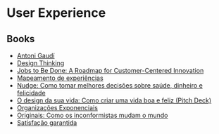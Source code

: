 # User Experience

<!--
https://www.amazon.com.br/Essencialismo-Greg-Mckeown/dp/8543102146
https://www.amazon.com.br/lado-difícil-das-situações-difíceis/dp/857827976X/
https://www.amazon.com.br/Steve-Jobs-Walter-Isaacson/dp/8535919716
https://www.amazon.com.br/Sprint-Jake-Knapp-ebook/dp/B06XPPS4JW
https://www.amazon.com.br/Hist%C3%B3ria-AirBnB-Leigh-Gallagher/dp/859315638X

https://app.pluralsight.com/paths/skill/ux-design
https://app.pluralsight.com/paths/skill/ux-research
https://app.pluralsight.com/paths/skill/visual-design-for-ux

https://elementor.com/blog/custom-navigation-menu/

https://app.pluralsight.com/library/courses/ux-driven-software-design/table-of-contents
-->

## Books

- [Antoni Gaudí](https://www.amazon.com.br/gp/product/8497944305/ref=as_li_tl?ie=UTF8&camp=1789&creative=9325&creativeASIN=8497944305&linkCode=as2&tag=panamericanao-20&linkId=a5be5bdc1577146bec574b9f7f1d6d70)
- [Design Thinking](https://www.amazon.com.br/gp/product/8550801348/ref=as_li_tl?ie=UTF8&camp=1789&creative=9325&creativeASIN=8550801348&linkCode=as2&tag=panamericanao-20&linkId=a75f09d565698c2467082ea1dc082873)
- [Jobs to Be Done: A Roadmap for Customer-Centered Innovation](https://www.amazon.com.br/gp/product/B01HJ35YNI/ref=as_li_tl?ie=UTF8&camp=1789&creative=9325&creativeASIN=B01HJ35YNI&linkCode=as2&tag=panamericanao-20&linkId=6b465945b544791c9479c94089bce80f)
- [Mapeamento de experiências](https://www.amazon.com.br/gp/product/8550800619/ref=as_li_tl?ie=UTF8&camp=1789&creative=9325&creativeASIN=8550800619&linkCode=as2&tag=panamericanao-20&linkId=7130064dd3962a47e9ca460d8900a20a)
- [Nudge: Como tomar melhores decisões sobre saúde, dinheiro e felicidade](https://www.amazon.com.br/gp/product/8547000801/ref=as_li_tl?ie=UTF8&camp=1789&creative=9325&creativeASIN=8547000801&linkCode=as2&tag=panamericanao-20&linkId=4d8ef72f3ef710e99d9a828a0bb401cc)
- [O design da sua vida: Como criar uma vida boa e feliz (Pitch Deck)](https://www.amazon.com.br/gp/product/B072W8H7PK/ref=as_li_tl?ie=UTF8&camp=1789&creative=9325&creativeASIN=B072W8H7PK&linkCode=as2&tag=panamericanao-20&linkId=49eba77c24376fd266d60249ee37999a)
- [Organizações Exponenciais](https://www.amazon.com.br/gp/product/8567389364/ref=as_li_tl?ie=UTF8&camp=1789&creative=9325&creativeASIN=8567389364&linkCode=as2&tag=panamericanao-20&linkId=f79b60b8949a2a3b53686fe02d9e7c8e)
- [Originais: Como os inconformistas mudam o mundo](https://www.amazon.com.br/gp/product/B06XQFMLVR/ref=as_li_tl?ie=UTF8&camp=1789&creative=9325&creativeASIN=B06XQFMLVR&linkCode=as2&tag=panamericanao-20&linkId=92ab974cc7e0b63a31325e668738ab23)
- [Satisfação garantida](https://www.amazon.com.br/gp/product/8595080275/ref=as_li_tl?ie=UTF8&camp=1789&creative=9325&creativeASIN=8595080275&linkCode=as2&tag=panamericanao-20&linkId=a6bbbf4930864342f161e1311ceefbca)
